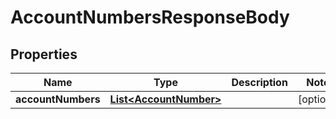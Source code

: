 
# AccountNumbersResponseBody

## Properties
Name | Type | Description | Notes
------------ | ------------- | ------------- | -------------
**accountNumbers** | [**List&lt;AccountNumber&gt;**](AccountNumber.md) |  |  [optional]



